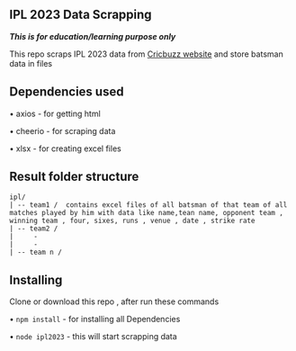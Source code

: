## IPL 2023 Data Scrapping

<b> <i> This is for education/learning purpose only </i> </b>

This repo scraps IPL 2023 data from [Cricbuzz website](https://m.cricbuzz.com)
and store batsman data in files

## Dependencies used

• axios - for getting html

• cheerio - for scraping data

• xlsx - for creating excel files

## Result folder structure

```
ipl/
| -- team1 /  contains excel files of all batsman of that team of all matches played by him with data like name,tean name, opponent team , winning team , four, sixes, runs , venue , date , strike rate
| -- team2 /
|     -
|     -
| -- team n /

```

## Installing
Clone or download this repo , after run these commands

• ``` npm install ``` - for installing all Dependencies

• ``` node ipl2023 ``` - this will start scrapping data 
